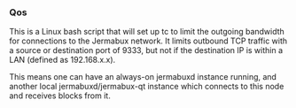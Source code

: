 ### Qos ###

This is a Linux bash script that will set up tc to limit the outgoing bandwidth for connections to the Jermabux network. It limits outbound TCP traffic with a source or destination port of 9333, but not if the destination IP is within a LAN (defined as 192.168.x.x).

This means one can have an always-on jermabuxd instance running, and another local jermabuxd/jermabux-qt instance which connects to this node and receives blocks from it.
